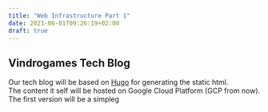 ```yaml
---
title: "Web Infrastructure Part 1"
date: 2021-06-01T09:26:19+02:00
draft: true
---
```


## Vindrogames Tech Blog

Our tech blog will be based on [Hugo](https://gohugo.io) for generating the static html.  
The content it self will be hosted on Google Cloud Platform (GCP from now).  
The first version will be a simpleg